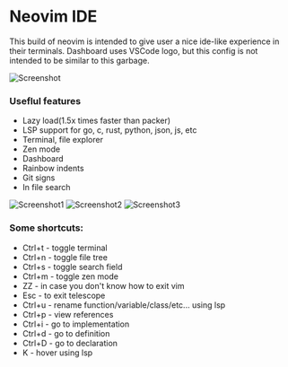 # Neovim IDE

This build of neovim is intended to give user a nice ide-like experience in their terminals.
Dashboard uses VSCode logo, but this config is not intended to be similar to this garbage.

![Screenshot](https://github.com/daniilty/vsnvim/blob/master/src/screenshot.png)

### Useflul features

* Lazy load(1.5x times faster than packer)
* LSP support for go, c, rust, python, json, js, etc
* Terminal, file explorer
* Zen mode
* Dashboard
* Rainbow indents
* Git signs
* In file search

![Screenshot1](https://github.com/daniilty/vsnvim/blob/master/src/s1.png)
![Screenshot2](https://github.com/daniilty/vsnvim/blob/master/src/s2.png)
![Screenshot3](https://github.com/daniilty/vsnvim/blob/master/src/s3.png)


### Some shortcuts:
  * Ctrl+t - toggle terminal
  * Ctrl+n - toggle file tree
  * Ctrl+s - toggle search field
  * Ctrl+m - toggle zen mode
  * ZZ - in case you don't know how to exit vim
  * Esc - to exit telescope
  * Ctrl+u - rename function/variable/class/etc... using lsp
  * Ctrl+p - view references
  * Ctrl+i - go to implementation
  * Ctrl+d - go to definition
  * Ctrl+D - go to declaration
  * K - hover using lsp
